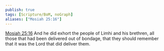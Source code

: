 ```yaml
---
publish: true
tags: [Scripture/BoM, noGraph]
aliases: ["Mosiah 25:16"]
---
```

[Mosiah 25:16](https://churchofjesuschrist.org/study/scriptures/bofm/mosiah/25?lang=eng&id=p16#p16) And he did exhort the people of Limhi and his brethren, all those that had been delivered out of bondage, that they should remember that it was the Lord that did deliver them.

